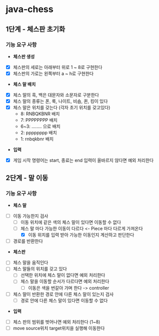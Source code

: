 # java-chess
## 1단계 - 체스판 초기화
### 기능 요구 사항
- **체스판 생성**
- [x] 체스판의 세로는 아래부터 위로 1 ~ 8로 구현한다
- [x] 체스판의 가로는 왼쪽부터 a ~ h로 구현한다
- **체스 말 배치**
- [x] 체스 말의 흑, 백은 대문자와 소문자로 구분한다
- [x] 체스 말의 종류는 폰, 룩, 나이트, 비숍, 퀸, 킹이 있다
- [x] 체스 말은 위치를 갖는다 (각자 초기 위치를 갖고있다)
  - 8: RNBQKBNR 배치
  - 7: PPPPPPPP 배치
  - 6~3: ........ 으로 배치
  - 2: pppppppp 배치
  - 1: rnbqkbnr 배치
- **입력**
- [x] 게임 시작 명령어는 start, 종료는 end 입력이 올바르지 않다면 예외 처리한다 

## 2단계 - 말 이동
### 기능 요구 사항
- **체스 말**
- [ ] 이동 가능한지 검사
  - [ ] 이동 위치에 같은 색의 체스 말이 있다면 이동할 수 없다
  - [ ] 체스 말 마다 가능한 이동이 다르다 <- Piece 마다 다르게 가져온다
    - [x] 이동 위치를 입력 받아 가능한 이동인지 계산하고 판단한다
- [ ] 경로를 반환한다
- **체스판**
- [ ] 체스 말을 움직인다
- [ ] 체스 말들의 위치를 갖고 있다
  - [ ] 선택한 위치에 체스 말이 없다면 예외 처리한다
  - [ ] 체스 말을 이동할 순서가 다르다면 예외 처리한다
    - [ ] 이동은 색을 번갈아 가며 한다 -> controller
- [ ] 체스 말이 반환한 경로 안에 다른 체스 말이 있는지 검사
  - [ ] 경로 안에 다른 체스 말이 있다면 이동할 수 없다
- **입력**
- [ ] 체스 판의 범위를 벗어나면 예외 처리한다 (1~8)
- [ ] move source위치 target위치을 실행해 이동한다
